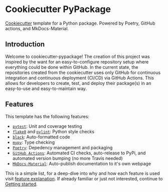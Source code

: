 # Cookiecutter PyPackage

[Cookiecutter](https://github.com/cookiecutter/cookiecutter) template for a Python package. Powered by Poetry, GitHub actions, and MkDocs-Material.

## Introduction
Welcome to cookiecutter-pypackage! The creation of this project was inspired by the want for an easy-to-configure repository setup where everything could be done within GitHub. In the current state, the repositories created from the cookiecutter uses only GitHub for continuous integration and continuous deployment (CI/CD) via GitHub Actions. This allows for developers to create, test, and deploy their package(s) in an easy-to-use and easy-to-maintain way. 

## Features
This template has the following features:  

  - [`pytest`](https://github.com/pytest-dev/pytest): Unit and coverage testing  
  - [`flake8`](https://github.com/PyCQA/flake8) and [`pylint`](https://github.com/PyCQA/pylint): Python style checks  
  - [`black`](https://github.com/psf/black): Auto-formatted code  
  - [`mypy`](https://github.com/python/mypy): Type checking  
  - [`Poetry`](https://github.com/python-poetry/poetry): Depedency management and packaging  
  - [`GitHub Actions`](https://github.com/features/actions): Automated CI checks, auto-release to PyPi, and automated version bumping (no more Travis needed)  
  - [`MkDocs-Material`](https://github.com/squidfunk/mkdocs-material): Auto-publish documentation to it's own webpage  

This is a simple list, for a deep-dive into why and how each feature is used visit [feature explanation](advanced/feature_explanation). If already familiar or just not interested, continue to [Getting started](getting-started/create_local_project).
